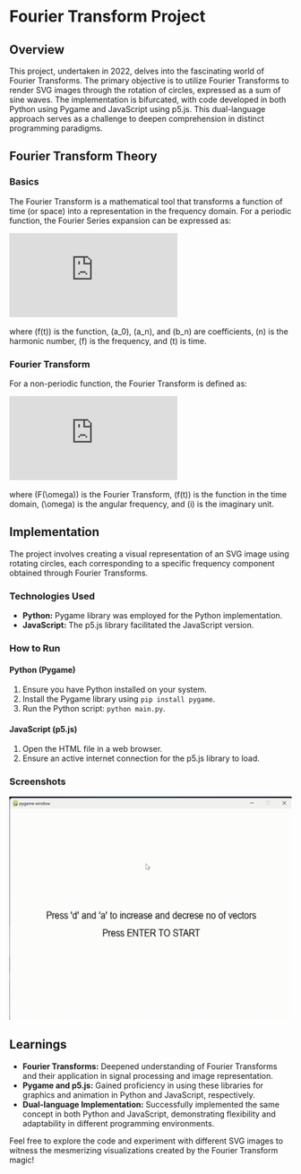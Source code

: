 # Fourier Transform Project

## Overview

This project, undertaken in 2022, delves into the fascinating world of Fourier Transforms. The primary objective is to utilize Fourier Transforms to render SVG images through the rotation of circles, expressed as a sum of sine waves. The implementation is bifurcated, with code developed in both Python using Pygame and JavaScript using p5.js. This dual-language approach serves as a challenge to deepen comprehension in distinct programming paradigms.

## Fourier Transform Theory

### Basics

The Fourier Transform is a mathematical tool that transforms a function of time (or space) into a representation in the frequency domain. For a periodic function, the Fourier Series expansion can be expressed as:

![Fourier Series](https://latex.codecogs.com/svg.latex?%5Csmall%20f(t)%20=%20a_0%20+%20%5Csum_%7Bn=1%7D%5E%7B%5Cinfty%7D%20%5Cleft(a_n%20%5Ccos(2%5Cpi%20nft)%20+%20b_n%20%5Csin(2%5Cpi%20nft)%5Cright))


where \(f(t)\) is the function, \(a_0\), \(a_n\), and \(b_n\) are coefficients, \(n\) is the harmonic number, \(f\) is the frequency, and \(t\) is time.

### Fourier Transform

For a non-periodic function, the Fourier Transform is defined as:

![Fourier Transform](https://latex.codecogs.com/svg.latex?%5Csmall%20F(%5Comega)%20=%20%5Cint_%7B-%5Cinfty%7D%5E%7B%5Cinfty%7D%20f(t)%20%5Ccdot%20e%5E%7B-i%5Comega%20t%7D%20dt)


where \(F(\omega)\) is the Fourier Transform, \(f(t)\) is the function in the time domain, \(\omega\) is the angular frequency, and \(i\) is the imaginary unit.

## Implementation

The project involves creating a visual representation of an SVG image using rotating circles, each corresponding to a specific frequency component obtained through Fourier Transforms.

### Technologies Used

- **Python:** Pygame library was employed for the Python implementation.
- **JavaScript:** The p5.js library facilitated the JavaScript version.

### How to Run

#### Python (Pygame)

1. Ensure you have Python installed on your system.
2. Install the Pygame library using `pip install pygame`.
3. Run the Python script: `python main.py`.

#### JavaScript (p5.js)

1. Open the HTML file in a web browser.
2. Ensure an active internet connection for the p5.js library to load.

### Screenshots

![Screenshot 1](screenshots/1.gif)

## Learnings

- **Fourier Transforms:** Deepened understanding of Fourier Transforms and their application in signal processing and image representation.
- **Pygame and p5.js:** Gained proficiency in using these libraries for graphics and animation in Python and JavaScript, respectively.
- **Dual-language Implementation:** Successfully implemented the same concept in both Python and JavaScript, demonstrating flexibility and adaptability in different programming environments.

Feel free to explore the code and experiment with different SVG images to witness the mesmerizing visualizations created by the Fourier Transform magic!
